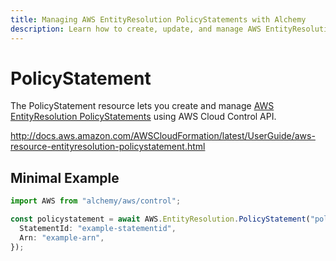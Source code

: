```yaml
---
title: Managing AWS EntityResolution PolicyStatements with Alchemy
description: Learn how to create, update, and manage AWS EntityResolution PolicyStatements using Alchemy Cloud Control.
---
```


# PolicyStatement

The PolicyStatement resource lets you create and manage [AWS EntityResolution PolicyStatements](https://docs.aws.amazon.com/entityresolution/latest/userguide/) using AWS Cloud Control API.

http://docs.aws.amazon.com/AWSCloudFormation/latest/UserGuide/aws-resource-entityresolution-policystatement.html

## Minimal Example

```ts
import AWS from "alchemy/aws/control";

const policystatement = await AWS.EntityResolution.PolicyStatement("policystatement-example", {
  StatementId: "example-statementid",
  Arn: "example-arn",
});
```

